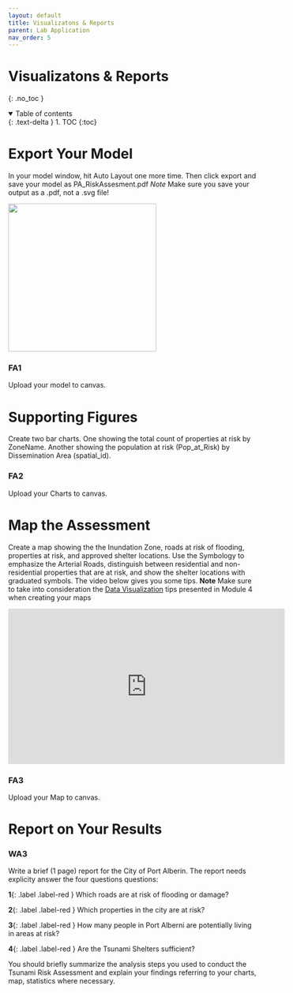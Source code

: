 ```yaml
---
layout: default
title: Visualizatons & Reports
parent: Lab Application
nav_order: 5
---
```


# Visualizatons & Reports
{: .no_toc }

<details open markdown="block">
  <summary>
    Table of contents
  </summary>
  {: .text-delta }
1. TOC
{:toc}
</details>


# Export Your Model

In your model window, hit Auto Layout one more time.  Then click export and save your model as PA_RiskAssesment.pdf  *Note* Make sure you save your output as a .pdf, not a .svg file!

<img src='content/images/export_model.png' width='300'>

### FA1

Upload your model to canvas.

# Supporting Figures

Create two bar charts.  One showing the total count of properties at risk by ZoneName.  Another showing the population at risk (Pop_at_Risk) by Dissemination Area (spatial_id).

### FA2

Upload your Charts to canvas.


# Map the Assessment

Create a map showing the the Inundation Zone, roads at risk of flooding, properties at risk, and approved shelter locations.  Use the Symbology to emphasize the Arterial Roads, distinguish between residential and non-residential properties that are at risk, and show the shelter locations with graduated symbols.  The video below gives you some tips.  **Note** Make sure to take into consideration the [Data Visualization](https://june-skeeter.github.io/Module4_GEOS270/docs/Content_Part1.html) tips presented in Module 4 when creating your maps

<iframe width="560" height="315" src="https://www.youtube.com/embed/0TnQAzxwWaQ" title="YouTube video player" frameborder="0" allow="accelerometer; autoplay; clipboard-write; encrypted-media; gyroscope; picture-in-picture" allowfullscreen></iframe>

### FA3

Upload your Map to canvas.

# Report on Your Results

### WA3

Write a brief (1 page) report for the City of Port Alberin.  The report needs explicity answer the four questions questions:

**1**{: .label .label-red } Which roads are at risk of flooding or damage?

**2**{: .label .label-red } Which properties in the city are at risk?

**3**{: .label .label-red } How many people in Port Alberni are potentially living in areas at risk?

**4**{: .label .label-red } Are the Tsunami Shelters sufficient?


You should briefly summarize the analysis steps you used to conduct the Tsunami Risk Assessment and explain your findings referring to your charts, map, statistics where necessary.


<!-- Needs to explain results & answer each question (see above^) (10 pts - 2 each) + introduction/summary of problem (5pts) + explain steps (5pts)-->